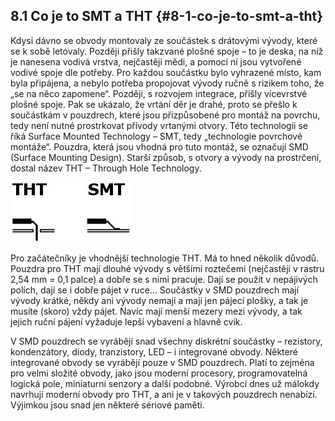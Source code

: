 ## 8.1 Co je to SMT a THT {#8-1-co-je-to-smt-a-tht}

Kdysi dávno se obvody montovaly ze součástek s drátovými vývody, které se k sobě letovaly. Později přišly takzvané plošné spoje – to je deska, na níž je nanesena vodivá vrstva, nejčastěji mědi, a pomocí ní jsou vytvořené vodivé spoje dle potřeby. Pro každou součástku bylo vyhrazené místo, kam byla připájena, a nebylo potřeba propojovat vývody ručně s rizikem toho, že „se na něco zapomene“. Později, s rozvojem integrace, přišly vícevrstvé plošné spoje. Pak se ukázalo, že vrtání děr je drahé, proto se přešlo k součástkám v pouzdrech, které jsou přizpůsobené pro montáž na povrchu, tedy není nutné prostrkovat přívody vrtanými otvory. Této technologii se říká Surface Mounted Technology – SMT, tedy „technologie povrchové montáže“. Pouzdra, která jsou vhodná pro tuto montáž, se označují SMD (Surface Mounting Design). Starší způsob, s otvory a vývody na prostrčení, dostal název THT – Through Hole Technology.

![101-1.jpeg](../images/00174.jpeg)

Pro začátečníky je vhodnější technologie THT. Má to hned několik důvodů. Pouzdra pro THT mají dlouhé vývody s většími roztečemi (nejčastěji v rastru 2,54 mm = 0,1 palce) a dobře se s nimi pracuje. Dají se použít v nepájivých polích, dají se i dobře pájet v ruce… Součástky v SMD pouzdrech mají vývody krátké, někdy ani vývody nemají a mají jen pájecí plošky, a tak je musíte (skoro) vždy pájet. Navíc mají menší mezery mezi vývody, a tak jejich ruční pájení vyžaduje lepší vybavení a hlavně cvik.

V SMD pouzdrech se vyrábějí snad všechny diskrétní součástky – rezistory, kondenzátory, diody, tranzistory, LED – i integrované obvody. Některé integrované obvody se vyrábějí pouze v SMD pouzdrech. Platí to zejména pro velmi složité obvody, jako jsou moderní procesory, programovatelná logická pole, miniaturní senzory a další podobné. Výrobci dnes už málokdy navrhují moderní obvody pro THT, a ani je v takových pouzdrech nenabízí. Výjimkou jsou snad jen některé sériové paměti.
